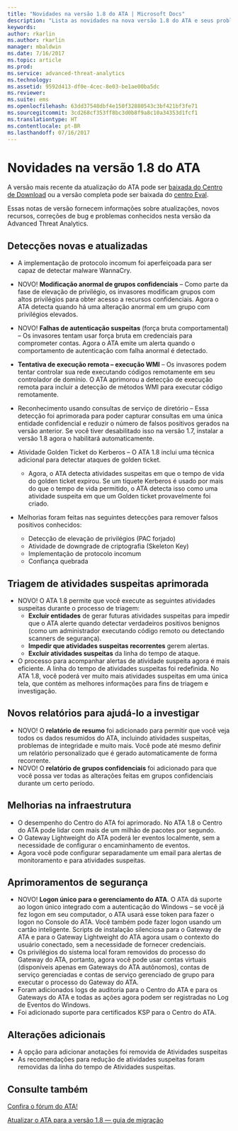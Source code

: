 ```yaml
---
title: "Novidades na versão 1.8 do ATA | Microsoft Docs"
description: "Lista as novidades na nova versão 1.8 do ATA e seus problemas conhecidos"
keywords: 
author: rkarlin
ms.author: rkarlin
manager: mbaldwin
ms.date: 7/16/2017
ms.topic: article
ms.prod: 
ms.service: advanced-threat-analytics
ms.technology: 
ms.assetid: 9592d413-df0e-4cec-8e03-be1ae00ba5dc
ms.reviewer: 
ms.suite: ems
ms.openlocfilehash: 63dd37548dbf4e150f32880543c3bf421bf3fe71
ms.sourcegitcommit: 3cd268cf353ff8bc3d0b8f9a8c10a34353d1fcf1
ms.translationtype: HT
ms.contentlocale: pt-BR
ms.lasthandoff: 07/16/2017
---
```

# <a name="whats-new-in-ata-version-18"></a>Novidades na versão 1.8 do ATA

A versão mais recente da atualização do ATA pode ser [baixada do Centro de Download](https://www.microsoft.com/download/details.aspx?id=55536) ou a versão completa pode ser baixada do [centro Eval](http://www.microsoft.com/evalcenter/evaluate-microsoft-advanced-threat-analytics).

Essas notas de versão fornecem informações sobre atualizações, novos recursos, correções de bug e problemas conhecidos nesta versão da Advanced Threat Analytics.



## <a name="new--updated-detections"></a>Detecções novas e atualizadas

- A implementação de protocolo incomum foi aperfeiçoada para ser capaz de detectar malware WannaCry.

- NOVO! **Modificação anormal de grupos confidenciais** – Como parte da fase de elevação de privilégio, os invasores modificam grupos com altos privilégios para obter acesso a recursos confidenciais. Agora o ATA detecta quando há uma alteração anormal em um grupo com privilégios elevados.
- NOVO! **Falhas de autenticação suspeitas** (força bruta comportamental) – Os invasores tentam usar força bruta em credenciais para comprometer contas. Agora o ATA emite um alerta quando o comportamento de autenticação com falha anormal é detectado.   

- **Tentativa de execução remota – execução WMI** – Os invasores podem tentar controlar sua rede executando códigos remotamente em seu controlador de domínio. O ATA aprimorou a detecção de execução remota para incluir a detecção de métodos WMI para executar código remotamente.

- Reconhecimento usando consultas de serviço de diretório – Essa detecção foi aprimorada para poder capturar consultas em uma única entidade confidencial e reduzir o número de falsos positivos gerados na versão anterior. Se você tiver desabilitado isso na versão 1.7, instalar a versão 1.8 agora o habilitará automaticamente.

- Atividade Golden Ticket do Kerberos – O ATA 1.8 inclui uma técnica adicional para detectar ataques de golden ticket.
    - Agora, o ATA detecta atividades suspeitas em que o tempo de vida do golden ticket expirou. Se um tíquete Kerberos é usado por mais do que o tempo de vida permitido, o ATA detecta isso como uma atividade suspeita em que um Golden ticket provavelmente foi criado.
- Melhorias foram feitas nas seguintes detecções para remover falsos positivos conhecidos:  
    - Detecção de elevação de privilégios (PAC forjado) 
    - Atividade de downgrade de criptografia (Skeleton Key)
    - Implementação de protocolo incomum
    - Confiança quebrada

## <a name="improved-triage-of-suspicious-activities"></a>Triagem de atividades suspeitas aprimorada

-   NOVO! O ATA 1.8 permite que você execute as seguintes atividades suspeitas durante o processo de triagem: 
    - **Excluir entidades** de gerar futuras atividades suspeitas para impedir que o ATA alerte quando detectar verdadeiros positivos benignos (como um administrador executando código remoto ou detectando scanners de segurança).
    - **Impedir que atividades suspeitas recorrentes** gerem alertas.
    - **Excluir atividades suspeitas** da linha do tempo de ataque.
-   O processo para acompanhar alertas de atividade suspeita agora é mais eficiente. A linha do tempo de atividades suspeitas foi redefinida. No ATA 1.8, você poderá ver muito mais atividades suspeitas em uma única tela, que contém as melhores informações para fins de triagem e investigação. 

## <a name="new-reports-to-help-you-investigate"></a>Novos relatórios para ajudá-lo a investigar 
-   NOVO! O **relatório de resumo** foi adicionado para permitir que você veja todos os dados resumidos do ATA, incluindo atividades suspeitas, problemas de integridade e muito mais. Você pode até mesmo definir um relatório personalizado que é gerado automaticamente de forma recorrente.
-   NOVO! O **relatório de grupos confidenciais** foi adicionado para que você possa ver todas as alterações feitas em grupos confidenciais durante um certo período.


## <a name="infrastructure-improvements"></a>Melhorias na infraestrutura

-   O desempenho do Centro do ATA foi aprimorado. No ATA 1.8 o Centro do ATA pode lidar com mais de um milhão de pacotes por segundo.
-   O Gateway Lightweight do ATA poderá ler eventos localmente, sem a necessidade de configurar o encaminhamento de eventos.
-   Agora você pode configurar separadamente um email para alertas de monitoramento e para atividades suspeitas.

## <a name="security-improvements"></a>Aprimoramentos de segurança

-   NOVO! **Logon único para o gerenciamento do ATA**. O ATA dá suporte ao logon único integrado com a autenticação do Windows – se você já fez logon em seu computador, o ATA usará esse token para fazer o logon no Console do ATA. Você também pode fazer logon usando um cartão inteligente. Scripts de instalação silenciosa para o Gateway de ATA e para o Gateway Lightweight do ATA agora usam o contexto do usuário conectado, sem a necessidade de fornecer credenciais.
-   Os privilégios do sistema local foram removidos do processo do Gateway do ATA, portanto, agora você pode usar contas virtuais (disponíveis apenas em Gateways do ATA autônomos), contas de serviço gerenciadas e contas de serviço gerenciado de grupo para executar o processo do Gateway do ATA.   
-   Foram adicionados logs de auditoria para o Centro do ATA e para os Gateways do ATA e todas as ações agora podem ser registradas no Log de Eventos do Windows.
-   Foi adicionado suporte para certificados KSP para o Centro do ATA.

## <a name="additional-changes"></a>Alterações adicionais

- A opção para adicionar anotações foi removida de Atividades suspeitas
- As recomendações para redução de atividades suspeitas foram removidas da linha do tempo de Atividades suspeitas.



## <a name="see-also"></a>Consulte também
[Confira o fórum do ATA!](https://social.technet.microsoft.com/Forums/security/home?forum=mata)

[Atualizar o ATA para a versão 1.8 — guia de migração](ata-update-1.8-migration-guide.md)


